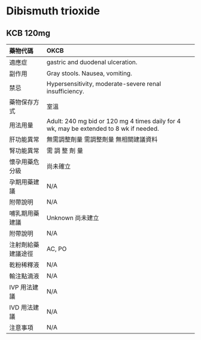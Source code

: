 # Dibismuth trioxide

## KCB 120mg

| 藥物代碼           | OKCB                                                                                   |
|:-------------------|:---------------------------------------------------------------------------------------|
| 適應症             | gastric and duodenal ulceration.                                                       |
| 副作用             | Gray stools. Nausea, vomiting.                                                         |
| 禁忌               | Hypersensitivity, moderate-severe renal insufficiency.                                 |
| 藥物保存方式       | 室溫                                                                                   |
| 用法用量           | Adult: 240 mg bid or 120 mg 4 times daily for 4 wk, may be extended to 8 wk if needed. |
| 肝功能異常         | 無需調整劑量  需調整劑量  無相關建議資料                                               |
| 腎功能異常         | 需 調 整 劑 量                                                                         |
| 懷孕用藥危分級     | 尚未確立                                                                               |
| 孕期用藥建議       | N/A                                                                                    |
| 附帶說明           | N/A                                                                                    |
| 哺乳期用藥建議     | Unknown 尚未建立                                                                       |
| 附帶說明           | N/A                                                                                    |
| 注射劑給藥建議途徑 | AC, PO                                                                                 |
| 乾粉稀釋液         | N/A                                                                                    |
| 輸注點滴液         | N/A                                                                                    |
| IVP 用法建議       | N/A                                                                                    |
| IVD 用法建議       | N/A                                                                                    |
| 注意事項           | N/A                                                                                    |

